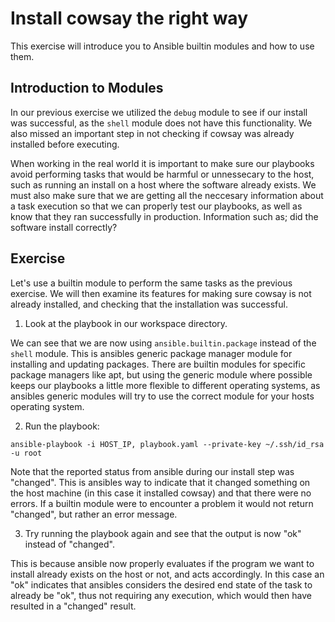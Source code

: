 # Install cowsay the right way

This exercise will introduce you to Ansible builtin modules and how to use them.

## Introduction to Modules
In our previous exercise we utilized the `debug` module to see if our install was successful, as the `shell` module does not have this functionality. We also missed an important step in not checking if cowsay was already installed before executing.

When working in the real world it is important to make sure our playbooks avoid performing tasks that would be harmful or unnessecary to the host, such as running an install on a host where the software already exists. We must also make sure that we are getting all the neccesary information about a task execution so that we can properly test our playbooks, as well as know that they ran successfully in production. Information such as; did the software install correctly?

## Exercise

Let's use a builtin module to perform the same tasks as the previous exercise. We will then examine its features for making sure cowsay is not already installed, and checking that the installation was successful.

1. Look at the playbook in our workspace directory.

We can see that we are now using `ansible.builtin.package` instead of the `shell` module. This is ansibles generic package manager module for installing and updating packages. There are builtin modules for specific package managers like apt, but using the generic module where possible keeps our playbooks a little more flexible to different operating systems, as ansibles generic modules will try to use the correct module for your hosts operating system.


2. Run the playbook:

```
ansible-playbook -i HOST_IP, playbook.yaml --private-key ~/.ssh/id_rsa -u root
```

Note that the reported status from ansible during our install step was "changed". This is ansibles way to indicate that it changed something on the host machine (in this case it installed cowsay) and that there were no errors. If a builtin module were to encounter a problem it would not return "changed", but rather an error message.

3. Try running the playbook again and see that the output is now "ok" instead of "changed".

This is because ansible now properly evaluates if the program we want to install already exists on the host or not, and acts accordingly. In this case an "ok" indicates that ansibles considers the desired end state of the task to already be "ok", thus not requiring any execution, which would then have resulted in a "changed" result.
